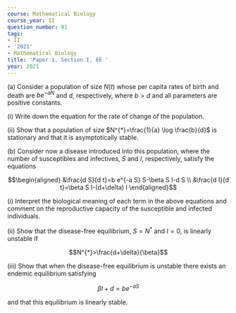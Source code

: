 ```yaml
---
course: Mathematical Biology
course_year: II
question_number: 91
tags:
- II
- '2021'
- Mathematical Biology
title: 'Paper 1, Section I, 6E '
year: 2021
---
```




(a) Consider a population of size $N(t)$ whose per capita rates of birth and death are $b e^{-a N}$ and $d$, respectively, where $b>d$ and all parameters are positive constants.

(i) Write down the equation for the rate of change of the population.

(ii) Show that a population of size $N^{*}=\frac{1}{a} \log \frac{b}{d}$ is stationary and that it is asymptotically stable.

(b) Consider now a disease introduced into this population, where the number of susceptibles and infectives, $S$ and $I$, respectively, satisfy the equations

$$\begin{aligned}
&\frac{d S}{d t}=b e^{-a S} S-\beta S I-d S \\
&\frac{d I}{d t}=\beta S I-(d+\delta) I
\end{aligned}$$

(i) Interpret the biological meaning of each term in the above equations and comment on the reproductive capacity of the susceptible and infected individuals.

(ii) Show that the disease-free equilibrium, $S=N^{*}$ and $I=0$, is linearly unstable if

$$N^{*}>\frac{d+\delta}{\beta}$$

(iii) Show that when the disease-free equilibrium is unstable there exists an endemic equilibrium satisfying

$$\beta I+d=b e^{-a S}$$

and that this equilibrium is linearly stable.
